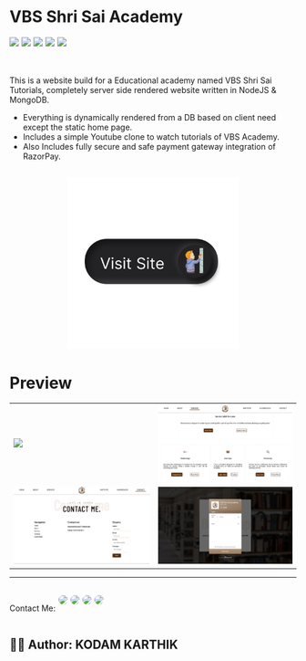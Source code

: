 # VBS Shri Sai Academy

<div style="display:flex; gap: 5px;">
<a href="https://nodejs.org/en/">
<img src="https://img.shields.io/badge/Node.js-43853D?style=for-the-badge&logo=node.js&logoColor=white"/>
</a>
<a href="https://developer.mozilla.org/en-US/docs/Web/JavaScript/">
<img src="https://img.shields.io/badge/JavaScript-323330?style=for-the-badge&logo=javascript&logoColor=F7DF1E"/>
</a>
 <a href="https://expressjs.com/">
<img src="https://img.shields.io/badge/Express.js-404D59?style=for-the-badge"/>
</a>
 <a href="https://www.mongodb.com/">
<img src="https://img.shields.io/badge/MongoDB-4EA94B?style=for-the-badge&logo=mongodb&logoColor=white"/>
</a>
  <a href="https://heroku.com/">
<img src="https://img.shields.io/badge/Heroku-430098?style=for-the-badge&logo=heroku&logoColor=white"/>
</a>
</div>
  <br/>
  <br/>


This is a website build for a Educational academy named VBS Shri Sai Tutorials, completely server side rendered website written in NodeJS & MongoDB.

- Everything is dynamically rendered from a DB based on client need except the static home page.
- Includes a simple Youtube clone to watch tutorials of VBS Academy.
- Also Includes fully secure and safe payment gateway integration of RazorPay.

## 
<p align="center">
<a href="https://vbsshrisai-academy.herokuapp.com/"><img src="public/images/VisitSite.png" height="300"></a>
</p>

# Preview

|                                          |                                          |
| ---------------------------------------- | ---------------------------------------- |
| <img src="public/images/preview-1.png"  width="300"/> | <img src="public/images/preview-2.png"  width="300"/> |
| <img src="public/images/preview-3.png"  width="300"/> | <img src="public/images/preview-6.png"  width="300"/> |


--------------------------------------------------------------------------------------------------------------------------------------------------------------------
 <br/>
 
 <div style="display:flex; gap: 5px;" align="center">
  <p>Contact Me: </p>
  <a href="https://www.linkedin.com/in/nagasai-v-93b84921b">
  <img style="border-radius: 10px;" src="https://img.shields.io/badge/LinkedIn-0077B5?style=for-the-badge&logo=linkedin&logoColor=white"/>
  </a>
  <a href="https://github.com/NSVEGUR">
  <img style="border-radius: 10px;" src="https://img.shields.io/badge/GitHub-100000?style=for-the-badge&logo=github&logoColor=white"/>
  </a>
   <a href="https://twitter.com/VegurS">
  <img style="border-radius: 10px;" src="https://img.shields.io/badge/Twitter-1DA1F2?style=for-the-badge&logo=twitter&logoColor=white"/>
  </a>
    <a style="border-radius: 10px;" href="https://www.instagram.com/nsvegur/">
  <img style="border-radius: 10px;" src="https://img.shields.io/badge/Instagram-E4405F?style=for-the-badge&logo=instagram&logoColor=white"/>
  </a>
</div>
 
 ## ✍🏽 Author: KODAM KARTHIK
